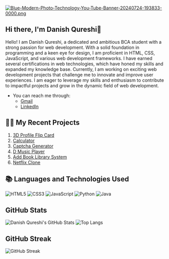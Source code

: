 [![Blue-Modern-Photo-Technology-You-Tube-Banner-20240724-193833-0000.png](https://i.postimg.cc/kgV3BXzz/Blue-Modern-Photo-Technology-You-Tube-Banner-20240724-193833-0000.png)](https://postimg.cc/5XMkr1xS)

## Hi there, I'm Danish Qureshi👋
Hello! I am Danish Qureshi, a dedicated and ambitious BCA student with a strong passion for web development. With a solid foundation in programming and a keen eye for design, I am proficient in HTML, CSS, JavaScript, and various web development frameworks. I have earned several certifications in web technologies, which have honed my skills and expanded my knowledge base. Currently, I am working on exciting web development projects that challenge me to innovate and improve user experiences. I am eager to leverage my skills and enthusiasm to contribute to impactful projects and grow in the dynamic field of web development.

- You can reach me through:
  - [Gmail](mailto:danishwork29@gmail.com)
  - [LinkedIn](https://www.linkedin.com/in/danishqureshi786?lipi=urn%3Ali%3Apage%3Ad_flagship3_profile_view_base_contact_details%3BBs9CvmUSTlyzDvqGEJFB7w%3D%3D)

## 👨‍💻 My Recent Projects
1. [3D Profile Flip Card](https://daniish-qureshi.github.io/3D-Profile-Flip-Card/)
2. [Calculator](https://daniish-qureshi.github.io/Calculator/)
3. [Captcha Generator](https://daniish-qureshi.github.io/Captcha-Generator/)
4. [D Music Player](https://daniish-qureshi.github.io/D-Music-Player/)
5. [Add Book Library System](https://daniish-qureshi.github.io/Add-Book-Library-System/)
6. [Netflix Clone](https://daniish-qureshi.github.io/Netflix-Clone/)

## 📚 Languages and Technologies Used
![HTML5](https://img.shields.io/badge/HTML5-E34F26?style=for-the-badge&logo=html5&logoColor=white)
![CSS3](https://img.shields.io/badge/CSS3-1572B6?style=for-the-badge&logo=css3&logoColor=white)
![JavaScript](https://img.shields.io/badge/JavaScript-F7DF1E?style=for-the-badge&logo=javascript&logoColor=black)
![Python](https://img.shields.io/badge/Python-3776AB?style=for-the-badge&logo=python&logoColor=white)
![Java](https://img.shields.io/badge/Java-007396?style=for-the-badge&logo=java&logoColor=white)

## GitHub Stats
![Danish Qureshi's GitHub Stats](https://github-readme-stats.vercel.app/api?username=daniish-qureshi&show_icons=true&theme=dark)
![Top Langs](https://github-readme-stats.vercel.app/api/top-langs/?username=daniish-qureshi&layout=compact&theme=dark)

## GitHub Streak
![GitHub Streak](https://streak-stats.demolab.com/?user=daniish-qureshi&theme=dark)
